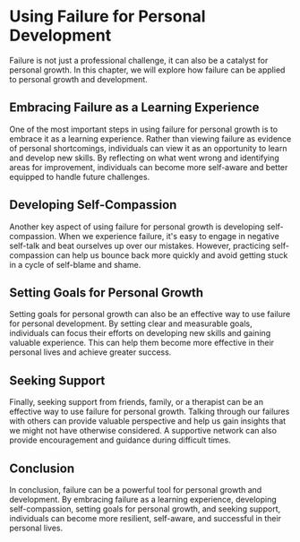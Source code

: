 Using Failure for Personal Development
======================================================================================

Failure is not just a professional challenge, it can also be a catalyst for personal growth. In this chapter, we will explore how failure can be applied to personal growth and development.

Embracing Failure as a Learning Experience
------------------------------------------

One of the most important steps in using failure for personal growth is to embrace it as a learning experience. Rather than viewing failure as evidence of personal shortcomings, individuals can view it as an opportunity to learn and develop new skills. By reflecting on what went wrong and identifying areas for improvement, individuals can become more self-aware and better equipped to handle future challenges.

Developing Self-Compassion
--------------------------

Another key aspect of using failure for personal growth is developing self-compassion. When we experience failure, it's easy to engage in negative self-talk and beat ourselves up over our mistakes. However, practicing self-compassion can help us bounce back more quickly and avoid getting stuck in a cycle of self-blame and shame.

Setting Goals for Personal Growth
---------------------------------

Setting goals for personal growth can also be an effective way to use failure for personal development. By setting clear and measurable goals, individuals can focus their efforts on developing new skills and gaining valuable experience. This can help them become more effective in their personal lives and achieve greater success.

Seeking Support
---------------

Finally, seeking support from friends, family, or a therapist can be an effective way to use failure for personal growth. Talking through our failures with others can provide valuable perspective and help us gain insights that we might not have otherwise considered. A supportive network can also provide encouragement and guidance during difficult times.

Conclusion
----------

In conclusion, failure can be a powerful tool for personal growth and development. By embracing failure as a learning experience, developing self-compassion, setting goals for personal growth, and seeking support, individuals can become more resilient, self-aware, and successful in their personal lives.


